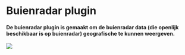 <html>
<body>
<h1>Buienradar plugin</h1>
<h4>De buienradar plugin is gemaakt om de buienradar data (die openlijk beschikbaar is op buienradar) 
geografische te kunnen weergeven.
</h4>
<img src="https://github.com/jeroenvanderzwam/buienradar/readme_afbeeldingen/hoofdscherm.png">
</body>
</html>